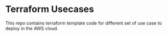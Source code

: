 # Terraform Usecases

This repo contains terraform template code for different set of use case to deploy in the AWS cloud. 